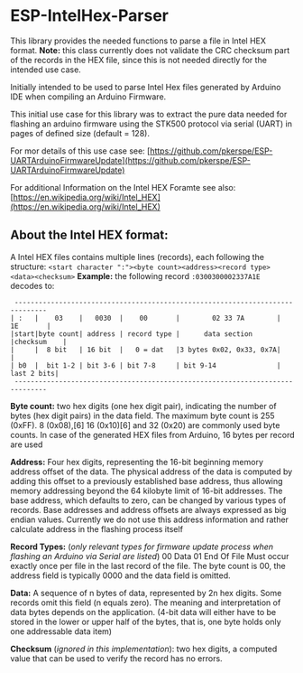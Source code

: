 # ESP-IntelHex-Parser
 This library provides the needed functions to parse a file in Intel HEX format. 
 **Note:** this class currently does not validate the CRC checksum part of the records in the HEX file, since this is not needed directly for the intended use case.
 
 Initially intended to be used to parse Intel Hex files generated by Arduino IDE when compiling an Arduino Firmware.
 
 This initial use case for this library was to extract the pure data needed for flashing an arduino firmware using the STK500 protocol via serial (UART) in pages of defined size (default = 128). 
 
 For mor details of this use case see: [https://github.com/pkerspe/ESP-UARTArduinoFirmwareUpdate](https://github.com/pkerspe/ESP-UARTArduinoFirmwareUpdate)
  
 For additional Information on the Intel HEX Foramte see also: [https://en.wikipedia.org/wiki/Intel_HEX](https://en.wikipedia.org/wiki/Intel_HEX)
  
 ## About the Intel HEX format:
 A Intel HEX files contains multiple lines (records), each following the structure:
 ```<start character ":"><byte count><address><record type><data><checksum>```
 **Example:**
 the following record
 ```:0300300002337A1E```
 decodes to:
 ```
  ------------------------------------------------------------------------------
 | :   |    03    |   0030  |    00       |        02 33 7A        |   1E       |
 |start|byte count| address | record type |      data section      |checksum    |
 |     |  8 bit   | 16 bit  |   0 = dat   |3 bytes 0x02, 0x33, 0x7A|            |
 | b0  |  bit 1-2 | bit 3-6 | bit 7-8     | bit 9-14               | last 2 bits|
  ------------------------------------------------------------------------------
 ```

**Byte count:** two hex digits (one hex digit pair), indicating the number of bytes (hex digit pairs) in the data field.
 The maximum byte count is 255 (0xFF). 8 (0x08),[6] 16 (0x10)[6] and 32 (0x20) are commonly used byte counts.
 In case of the generated HEX files from Arduino, 16 bytes per record are used
 
**Address:** 
 Four hex digits, representing the 16-bit beginning memory address offset of the data.
 The physical address of the data is computed by adding this offset to a previously established base address,
 thus allowing memory addressing beyond the 64 kilobyte limit of 16-bit addresses.
 The base address, which defaults to zero, can be changed by various types of records.
 Base addresses and address offsets are always expressed as big endian values.
 Currently we do not use this address information and rather calculate address in the flashing process itself
 
**Record Types:** (_only relevant types for firmware update process when flashing an Arduino via Serial are listed_)
    00	Data
    01	End Of File		Must occur exactly once per file in the last record of the file. The byte count is 00, the address field is typically 0000 and the data field is omitted.

**Data:** 
 A sequence of n bytes of data, represented by 2n hex digits.
 Some records omit this field (n equals zero). The meaning and interpretation of data bytes depends on the application.
 (4-bit data will either have to be stored in the lower or upper half of the bytes, that is, one byte holds only one addressable data item)

**Checksum** (_ignored in this implementation_): two hex digits, a computed value that can be used to verify the record has no errors.

